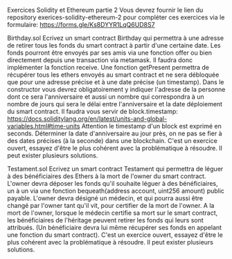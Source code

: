 Exercices Solidity et Ethereum partie 2
Vous devrez fournir le lien du repository exerices-solidity-ethereum-2 pour compléter ces exercices via le formulaire: https://forms.gle/Ks8DYYR1LqQ6UD8S7

Birthday.sol
Ecrivez un smart contract Birthday qui permettra à une adresse de retirer tous les fonds du smart contract à partir d'une certaine date.
Les fonds pourront être envoyés par ses amis via une fonction offer ou bien directement depuis une transaction via metamask. Il faudra donc implémenter la fonction receive.
Une fonction getPresent permettra de récupérer tous les ethers envoyés au smart contract et ne sera débloquée que pour une adresse précise et à une date précise (un timestamp).
Dans le constructor vous devrez obligatoirement y indiquer l'adresse de la personne dont ce sera l'anniversaire et aussi un nombre qui correspondra à un nombre de jours qui sera le délai entre l'anniversaire et la date déploiement du smart contract.
Il faudra vous servir de block.timestamp: https://docs.soliditylang.org/en/latest/units-and-global-variables.html#time-units
Attention le timestamp d'un block est exprimé en seconds.
Déterminer la date d'anniversaire au jour près, on ne pas se fier à des dates précises (à la seconde) dans une blockchain. C'est un exercice ouvert, essayez d'être le plus cohérent avec la problématique à résoudre.
Il peut exister plusieurs solutions.

Testament.sol
Ecrivez un smart contract Testament qui permettra de léguer à des bénéficiaires des Ethers à la mort de l'owner du smart contract. L'owner devra déposer les fonds qu'il souhaite léguer à des bénéficiaires, un à un via une fonction bequeath(address account, uint256 amount) public payable.
L'owner devra désigné un médecin, et qui pourra aussi être changé par l'owner tant qu'il vit, pour certifier de la mort de l'owner. A la mort de l'owner, lorsque le médecin certifie sa mort sur le smart contract, les bénéficiaires de l'héritage peuvent retirer les fonds qui leurs sont attribués. (Un bénéficiaire devra lui même récupérer ses fonds en appelant une fonction du smart contract).
C'est un exercice ouvert, essayez d'être le plus cohérent avec la problématique à résoudre.
Il peut exister plusieurs solutions.